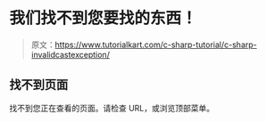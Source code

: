 # 我们找不到您要找的东西！

> 原文：<https://www.tutorialkart.com/c-sharp-tutorial/c-sharp-invalidcastexception/>

## 找不到页面

找不到您正在查看的页面。请检查 URL，或浏览顶部菜单。